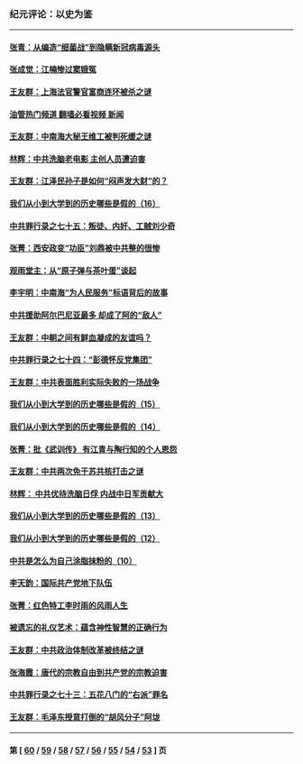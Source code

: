 ### 纪元评论：以史为鉴
---
#### [张青：从编造“细菌战”到隐瞒新冠病毒源头](../../pages/nsc1028/n13713424.md?04220330) 
#### [张成觉：江楠惨过窦娥冤](../../pages/nsc1028/n13713593.md?04220330) 
#### [王友群：上海法官警官富商连环被杀之谜](../../pages/nsc1028/n13712763.md?04220330) 
#### [油管热门频道 翻墙必看视频 新闻](ok?04220330)
#### [王友群：中南海大秘王维工被判死缓之谜](../../pages/nsc1028/n13705201.md?04220330) 
#### [林辉：中共洗脑老电影 主创人员遭迫害](../../pages/nsc1028/n13699437.md?04220330) 
#### [王友群：江泽民孙子是如何“闷声发大财”的？](../../pages/nsc1028/n13693213.md?04220330) 
#### [我们从小到大学到的历史哪些是假的（16）](../../pages/nsc1028/n13692503.md?04220330) 
#### [中共罪行录之七十五：叛徒、内奸、工贼刘少奇](../../pages/nsc1028/n13688599.md?04220330) 
#### [张菁：西安政变“功臣”刘鼎被中共整的很惨](../../pages/nsc1028/n13679371.md?04220330) 
#### [观雨堂主：从“原子弹与茶叶蛋”谈起](../../pages/nsc1028/n13677405.md?04220330) 
#### [李宇明：中南海“为人民服务”标语背后的故事](../../pages/nsc1028/n13677266.md?04220330) 
#### [中共援助阿尔巴尼亚最多 却成了阿的“敌人”](../../pages/nsc1028/n13675049.md?04220330) 
#### [王友群：中朝之间有鲜血凝成的友谊吗？](../../pages/nsc1028/n13660401.md?04220330) 
#### [中共罪行录之七十四：“彭德怀反党集团”](../../pages/nsc1028/n13655741.md?04220330) 
#### [王友群：中共表面胜利实际失败的一场战争](../../pages/nsc1028/n13643934.md?04220330) 
#### [我们从小到大学到的历史哪些是假的（15）](../../pages/nsc1028/n13632791.md?04220330) 
#### [我们从小到大学到的历史哪些是假的（14）](../../pages/nsc1028/n13630207.md?04220330) 
#### [张菁：批《武训传》 有江青与陶行知的个人恩怨](../../pages/nsc1028/n13629055.md?04220330) 
#### [王友群：中共两次免于苏共核打击之谜](../../pages/nsc1028/n13624529.md?04220330) 
#### [林辉： 中共优待洗脑日俘 内战中日军贡献大](../../pages/nsc1028/n13624644.md?04220330) 
#### [我们从小到大学到的历史哪些是假的（13）](../../pages/nsc1028/n13623863.md?04220330) 
#### [我们从小到大学到的历史哪些是假的（12）](../../pages/nsc1028/n13619491.md?04220330) 
#### [中共是怎么为自己涂脂抹粉的（10）](../../pages/nsc1028/n13615970.md?04220330) 
#### [李天韵：国际共产党地下队伍](../../pages/nsc1028/n13611808.md?04220330) 
#### [张菁：红色特工李时雨的风雨人生](../../pages/nsc1028/n13609187.md?04220330) 
#### [被遗忘的礼仪艺术：蕴含神性智慧的正确行为](../../pages/nsc1028/n13607119.md?04220330) 
#### [王友群：中共政治体制改革被终结之谜](../../pages/nsc1028/n13606004.md?04220330) 
#### [张海霞：唐代的宗教自由到共产党的宗教迫害](../../pages/nsc1028/n13604693.md?04220330) 
#### [中共罪行录之七十三：五花八门的“右派”罪名](../../pages/nsc1028/n13598550.md?04220330) 
#### [王友群：毛泽东授意打倒的“胡风分子”阿垅](../../pages/nsc1028/n13592541.md?04220330) 

---
#### 第 [ [60](./60.md?04220330) / [59](./59.md?04220330) / [58](./58.md?04220330) / [57](./57.md?04220330) / [56](./56.md?04220330) / [55](./55.md?04220330) / [54](./54.md?04220330) / [53](./53.md?04220330) ] 页
